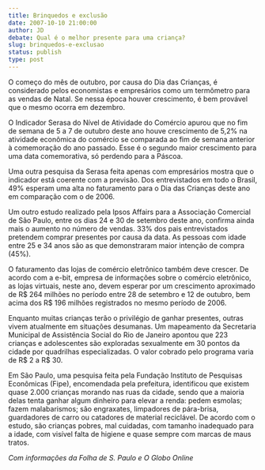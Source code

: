 ```yaml
---
title: Brinquedos e exclusão
date: 2007-10-10 21:00:00
author: JD
debate: Qual é o melhor presente para uma criança?
slug: brinquedos-e-exclusao
status: publish 
type: post
---
```


O começo do mês de outubro, por causa do Dia das Crianças, é considerado pelos economistas e empresários como um termômetro para as vendas de Natal. Se nessa época houver crescimento, é bem provável que o mesmo ocorra em dezembro.  
  
O Indicador Serasa do Nível de Atividade do Comércio apurou que no fim de semana de 5 a 7 de outubro deste ano houve crescimento de 5,2% na atividade econômica do comércio se comparada ao fim de semana anterior à comemoração do ano passado. Esse é o segundo maior crescimento para uma data comemorativa, só perdendo para a Páscoa.  
  
Uma outra pesquisa da Serasa feita apenas com empresários mostra que o indicador está coerente com a previsão. Dos entrevistados em todo o Brasil, 49% esperam uma alta no faturamento para o Dia das Crianças deste ano em comparação com o de 2006.  
  
Um outro estudo realizado pela Ipsos Affairs para a Associação Comercial de São Paulo, entre os dias 24 e 30 de setembro deste ano, confirma ainda mais o aumento no número de vendas. 33% dos pais entrevistados pretendem comprar presentes por causa da data. As pessoas com idade entre 25 e 34 anos são as que demonstraram maior intenção de compra (45%).  
  
O faturamento das lojas de comércio eletrônico também deve crescer. De acordo com a e-bit, empresa de informações sobre o comércio eletrônico, as lojas virtuais, neste ano, devem esperar por um crescimento aproximado de R$ 264 milhões no período entre 28 de setembro e 12 de outubro, bem acima dos R$ 196 milhões registrados no mesmo período de 2006.  
  
Enquanto muitas crianças terão o privilégio de ganhar presentes, outras vivem atualmente em situações desumanas. Um mapeamento da Secretaria Municipal de Assistência Social do Rio de Janeiro apontou que 223 crianças e adolescentes são exploradas sexualmente em 30 pontos da cidade por quadrilhas especializadas. O valor cobrado pelo programa varia de R$ 2 a R$ 30.  
  
Em São Paulo, uma pesquisa feita pela Fundação Instituto de Pesquisas Econômicas (Fipe), encomendada pela prefeitura, identificou que existem quase 2.000 crianças morando nas ruas da cidade, sendo que a maioria delas tenta ganhar algum dinheiro para elevar a renda: pedem esmolas; fazem malabarismos; são engraxates, limpadores de pára-brisa, guardadores de carro ou catadores de material reciclável. De acordo com o estudo, são crianças pobres, mal cuidadas, com tamanho inadequado para a idade, com visível falta de higiene e quase sempre com marcas de maus tratos.  
  
*Com informações da Folha de S. Paulo e O Globo Online*


